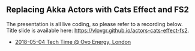 ## Replacing Akka Actors with Cats Effect and FS2

The presentation is all live coding, so please refer to a recording below.  
Title slide is available here: https://vlovgr.github.io/actors-cats-effect-fs2.

- [2018-05-04 Tech Time @ Ovo Energy, London](https://www.youtube.com/watch?v=uZnHMhtMEbo)
